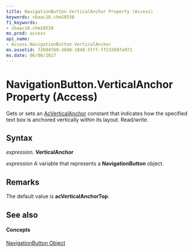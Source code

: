 ```yaml
---
title: NavigationButton.VerticalAnchor Property (Access)
keywords: vbaac10.chm10538
f1_keywords:
- vbaac10.chm10538
ms.prod: access
api_name:
- Access.NavigationButton.VerticalAnchor
ms.assetid: 72694f69-3690-1848-5fff-ff232697a972
ms.date: 06/08/2017
---
```



# NavigationButton.VerticalAnchor Property (Access)

Gets or sets an [AcVerticalAnchor](acverticalanchor-enumeration-access.md) constant that indicates how the specified text box is anchored vertically within its layout. Read/write.


## Syntax

 _expression_. **VerticalAnchor**

 _expression_ A variable that represents a **NavigationButton** object.


## Remarks

The default value is **acVerticalAnchorTop**.


## See also


#### Concepts


[NavigationButton Object](navigationbutton-object-access.md)

